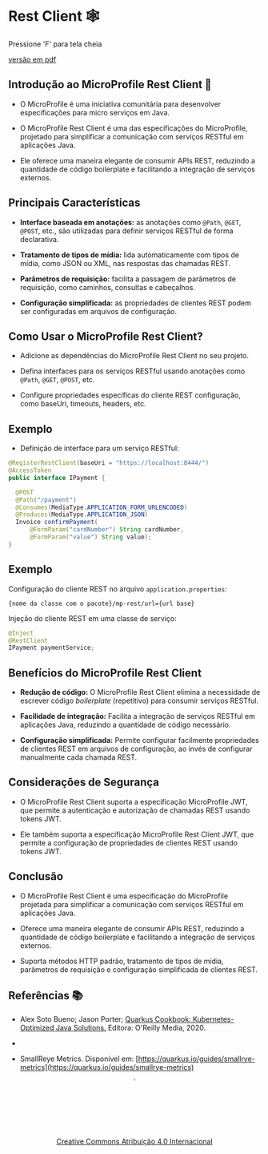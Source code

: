 <!-- .slide: data-background-opacity="0.3" data-background-image="https://pw2.rpmhub.dev/topicos/rest-client/slides/img/title.jpg" data-transition="convex" -->
# Rest Client 🕸️
<!-- .element: style="margin-bottom:100px; font-size: 60px; color:white; font-family: Marker Felt;" -->

Pressione 'F' para tela cheia
<!-- .element: style="margin-bottom:10px; font-size: 15px; color:white" -->

[versão em pdf](?print-pdf)
<!-- .element: style="margin-bottom 25px; font-size: 15px; color:white" -->


<!-- .slide: data-background="#21093D" data-transition="convex" -->
## Introdução ao MicroProfile Rest Client 📏
<!-- .element: style="margin-bottom:50px; font-size: 50px; color:white; font-family: Marker Felt;" -->

- O MicroProfile é uma iniciativa comunitária para desenvolver especificações
para micro serviços em Java.
<!-- .element: style="margin-bottom:50px; font-size: 27px; color:white" -->

- O MicroProfile Rest Client é uma das especificações do MicroProfile, projetado
para simplificar a comunicação com serviços RESTful em aplicações Java.
<!-- .element: style="margin-bottom:50px; font-size: 27px; color:white" -->

- Ele oferece uma maneira elegante de consumir APIs REST, reduzindo a quantidade
de código boilerplate e facilitando a integração de serviços externos.
<!-- .element: style="margin-bottom:50px; font-size: 27px; color:white" -->


<!-- .slide: data-background="#21093D" data-transition="convex" -->
## Principais Características
<!-- .element: style="margin-bottom:50px; font-size: 50px; color:white; font-family: Marker Felt;" -->

- **Interface baseada em anotações:** as anotações como `@Path`, `@GET`, `@POST`,
  etc., são utilizadas para definir serviços RESTful de forma declarativa.
<!-- .element: style="margin-bottom:50px; font-size: 27px; color:white" -->

- **Tratamento de tipos de mídia:** lida automaticamente com tipos de mídia,
  como JSON ou XML, nas respostas das chamadas REST.
<!-- .element: style="margin-bottom:50px; font-size: 27px; color:white" -->

- **Parâmetros de requisição:** facilita a passagem de parâmetros de requisição,
  como caminhos, consultas e cabeçalhos.
<!-- .element: style="margin-bottom:50px; font-size: 27px; color:white" -->

- **Configuração simplificada:** as propriedades de clientes REST podem ser
  configuradas em arquivos de configuração.
<!-- .element: style="margin-bottom:50px; font-size: 27px; color:white" -->


<!-- .slide: data-background="#21093D" data-transition="convex" -->
## Como Usar o MicroProfile Rest Client?
<!-- .element: style="margin-bottom:50px; font-size: 50px; color:white; font-family: Marker Felt;" -->

- Adicione as dependências do MicroProfile Rest Client no seu projeto.
<!-- .element: style="margin-bottom:50px; font-size: 27px; color:white" -->

- Defina interfaces para os serviços RESTful usando anotações como `@Path`,
  `@GET`, `@POST`, etc.
<!-- .element: style="margin-bottom:50px; font-size: 27px; color:white" -->

- Configure propriedades específicas do cliente REST
  configuração, como baseUri, timeouts, headers, etc.
<!-- .element: style="margin-bottom:50px; font-size: 27px; color:white" -->


<!-- .slide: data-background="white" data-transition="convex" -->
## Exemplo
<!-- .element: style="margin-bottom:50px; font-size: 50px; color:black; font-family: Marker Felt;" -->

- Definição de interface para um serviço RESTful:
<!-- .element: style="margin-bottom:50px; font-size: 27px; color:black" -->

  ```java
@RegisterRestClient(baseUri = "https://localhost:8444/")
@AccessToken
public interface IPayment {

    @POST
    @Path("/payment")
    @Consumes(MediaType.APPLICATION_FORM_URLENCODED)
    @Produces(MediaType.APPLICATION_JSON)
    Invoice confirmPayment(
        @FormParam("cardNumber") String cardNumber,
        @FormParam("value") String value);
  }
  ```
<!-- .element: style="margin-bottom:50px; font-size: 18px; background-color: white; " -->


<!-- .slide: data-background="white" data-transition="convex" -->
## Exemplo
<!-- .element: style="margin-bottom:50px; font-size: 50px; color:black; font-family: Marker Felt;" -->

Configuração do cliente REST no arquivo `application.properties`:
<!-- .element: style="margin-bottom:50px; font-size: 27px;" -->

```properties
{nome da classe com o pacote}/mp-rest/url={url base}
```
<!-- .element: style="margin-bottom:50px; font-size: 20px;" -->

Injeção do cliente REST em uma classe de serviço:
<!-- .element: style="margin-bottom:20px; font-size: 27px;" -->

  ```java
  @Inject
  @RestClient
  IPayment paymentService;
  ```
<!-- .element: style="margin-bottom:50px; font-size: 20px;" -->


<!-- .slide: data-background="#21093D" data-transition="convex" -->
## Benefícios do MicroProfile Rest Client
<!-- .element: style="margin-bottom:50px; font-size: 50px; color:white; font-family: Marker Felt;" -->

- **Redução de código:** O MicroProfile Rest Client elimina a
  necessidade de escrever código _boilerplate_ (repetitivo) para consumir
  serviços RESTful.
<!-- .element: style="margin-bottom:50px; font-size: 27px; color:white" -->

- **Facilidade de integração:** Facilita a integração de serviços RESTful em
  aplicações Java, reduzindo a quantidade de código necessário.
<!-- .element: style="margin-bottom:50px; font-size: 27px; color:white" -->

- **Configuração simplificada:** Permite configurar facilmente propriedades
  de clientes REST em arquivos de configuração, ao invés de configurar
  manualmente cada chamada REST.
<!-- .element: style="margin-bottom:50px; font-size: 27px; color:white" -->


<!-- .slide: data-background="#21093D" data-transition="convex" -->
## Considerações de Segurança
<!-- .element: style="margin-bottom:50px; font-size: 50px; color:white; font-family: Marker Felt;" -->

- O MicroProfile Rest Client suporta a especificação MicroProfile JWT, que
  permite a autenticação e autorização de chamadas REST usando tokens JWT.
<!-- .element: style="margin-bottom:50px; font-size: 27px; color:white" -->

- Ele também suporta a especificação MicroProfile Rest Client JWT, que permite
  a configuração de propriedades de clientes REST usando tokens JWT.
<!-- .element: style="margin-bottom:50px; font-size: 27px; color:white" -->


<!-- .slide: data-background="#21093D" data-transition="convex" -->
## Conclusão
<!-- .element: style="margin-bottom:50px; font-size: 50px; color:white; font-family: Marker Felt;" -->

- O MicroProfile Rest Client é uma especificação do MicroProfile projetada para
  simplificar a comunicação com serviços RESTful em aplicações Java.
<!-- .element: style="margin-bottom:50px; font-size: 27px; color:white" -->

- Oferece uma maneira elegante de consumir APIs REST, reduzindo a quantidade
  de código boilerplate e facilitando a integração de serviços externos.
<!-- .element: style="margin-bottom:50px; font-size: 27px; color:white" -->

- Suporta métodos HTTP padrão, tratamento de tipos de mídia, parâmetros de
  requisição e configuração simplificada de clientes REST.
<!-- .element: style="margin-bottom:50px; font-size: 27px; color:white" -->


<!-- .slide: data-background="#21093D" data-transition="convex" -->
## Referências 📚
<!-- .element: style="margin-bottom:50px; font-size: 50px; color:white; font-family: Marker Felt;" -->

* Alex Soto Bueno; Jason Porter; [Quarkus Cookbook: Kubernetes-Optimized Java Solutions.](https://www.amazon.com.br/gp/product/B08D364VMD/ref=as_li_tl?ie=UTF8&camp=1789&creative=9325&creativeASIN=B08D364VMD&linkCode=as2&tag=rpmhub-20&linkId=2f82a4bb959a1797ec9791e0af68d1af) Editora: O'Reilly Media, 2020.
* <!-- .element: style="margin-bottom:50px; font-size: 25px; color:white" -->

* SmallReye Metrics. Disponível em: [https://quarkus.io/guides/smallrye-metrics](https://quarkus.io/guides/smallrye-metrics)
<!-- .element: style="margin-bottom:50px; font-size: 25px; color:white" -->

<center>
<a href="https://rpmhub.dev" target="blanck"><img src="../../../imgs/logo.png" alt="Rodrigo Prestes Machado" width="3%" height="3%" border=0 style="border:0; text-decoration:none; outline:none"></a><br/>
<a rel="license" href="http://creativecommons.org/licenses/by/4.0/">Creative Commons Atribuição 4.0 Internacional</a>
</center>